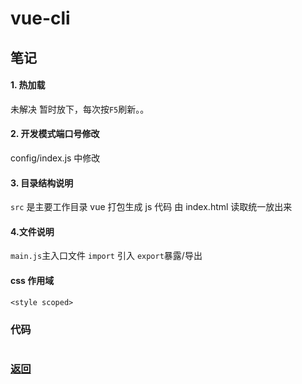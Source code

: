 # vue-cli

## 笔记

#### 1. 热加载

未解决 暂时放下，每次按`F5`刷新。。

#### 2. 开发模式端口号修改

config/index.js 中修改

#### 3. 目录结构说明

`src` 是主要工作目录
vue 打包生成 js 代码 由 index.html 读取统一放出来

#### 4.文件说明

`main.js`主入口文件
`import` 引入 `export`暴露/导出

#### css 作用域

`<style scoped>`

### 代码

```html

```

### [返回](../index.html)

